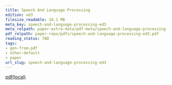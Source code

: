 ```yaml
---
title: Speech And Language Processing
edition: ed3
filesize_readable: 18.1 MB
meta_key: speech-and-language-processing-ed3
meta_relpath: paper-extra-data/pdf-meta/speech-and-language-processing-ed3.yaml
pdf_relpath: paper-repo/pdfs/speech-and-language-processing-ed3.pdf
reading_status: TBD
tags:
- gen-from-pdf
- other-default
- paper
url_slug: speech-and-language-processing-ed3
---
```


[pdf(local)](../../paper-repo/pdfs/speech-and-language-processing-ed3.pdf)
